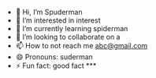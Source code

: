 - 👋 Hi, I’m Spuderman
- 👀 I’m interested in interest
- 🌱 I’m currently learning spiderman
- 💞️ I’m looking to collaborate on a
- 📫 How to not reach me abc@gmail.com
- 😄 Pronouns: suderman
- ⚡ Fun fact: good fact ***

<!---
Norunay/Norunay is a ✨ special ✨ repository because its `README.md` (this file) appears on your GitHub profile.
You can click the Preview link to take a look at your changes.
--->
